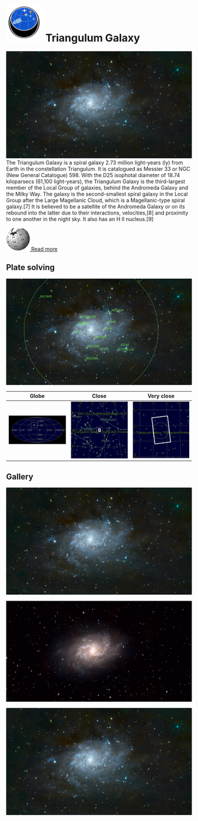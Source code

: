 # ![](Imaging//Common/pyl-tiny.png) Triangulum Galaxy
![IMG](Imaging//HD/Triangulum_Galaxy+00+co.jpg)
The Triangulum Galaxy is a spiral galaxy 2.73 million light-years (ly) from Earth in the constellation Triangulum. It is catalogued as Messier 33 or NGC (New General Catalogue) 598. With the D25 isophotal diameter of 18.74 kiloparsecs (61,100 light-years), the Triangulum Galaxy is the third-largest member of the Local Group of galaxies, behind the Andromeda Galaxy and the Milky Way. The galaxy is the second-smallest spiral galaxy in the Local Group after the Large Magellanic Cloud, which is a Magellanic-type spiral galaxy.[7] It is believed to be a satellite of the Andromeda Galaxy or on its rebound into the latter due to their interactions, velocities,[8] and proximity to one another in the night sky. It also has an H II nucleus.[9]

[![](Imaging//Common/Wikipedia.png) Read more](https://en.wikipedia.org/wiki/Triangulum_Galaxy)
## Plate solving 


![IMG](Imaging//HD/Triangulum_Galaxy_Annotated.jpg)


| Globe | Close | Very close |
| ----- | ----- | ----- |
|![IMG](Imaging//HD/Triangulum_Galaxy_Globe.jpg) |![IMG](Imaging//HD/Triangulum_Galaxy_Close.jpg) |![IMG](Imaging//HD/Triangulum_Galaxy_Closer.jpg) |

## Gallery
![IMG](Imaging//HD/Triangulum_Galaxy+00+co.jpg) 

![IMG](Imaging//HD/Triangulum_Galaxy+01+co.jpg) 

![IMG](Imaging//HD/Triangulum_Galaxy+02+co.jpg) 

